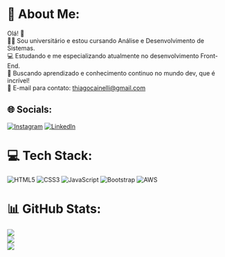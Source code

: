 # 💫 About Me:
Olá! 👋<br>👨‍🎓 Sou universitário e estou cursando Análise e Desenvolvimento de Sistemas.<br>💻 Estudando e me especializando atualmente no desenvolvimento Front-End.<br>🚀 Buscando aprendizado e conhecimento continuo no mundo dev, que é incrível!<br>📧 E-mail para contato: thiagocainelli@gmail.com<br>


## 🌐 Socials:
[![Instagram](https://img.shields.io/badge/Instagram-%23E4405F.svg?logo=Instagram&logoColor=white)](https://instagram.com/thiagocainelli) [![LinkedIn](https://img.shields.io/badge/LinkedIn-%230077B5.svg?logo=linkedin&logoColor=white)](https://linkedin.com/in/thiagocainelli) 

# 💻 Tech Stack:
![HTML5](https://img.shields.io/badge/html5-%23E34F26.svg?style=for-the-badge&logo=html5&logoColor=white) ![CSS3](https://img.shields.io/badge/css3-%231572B6.svg?style=for-the-badge&logo=css3&logoColor=white) ![JavaScript](https://img.shields.io/badge/javascript-%23323330.svg?style=for-the-badge&logo=javascript&logoColor=%23F7DF1E) ![Bootstrap](https://img.shields.io/badge/bootstrap-%23563D7C.svg?style=for-the-badge&logo=bootstrap&logoColor=white) ![AWS](https://img.shields.io/badge/AWS-%23FF9900.svg?style=for-the-badge&logo=amazon-aws&logoColor=white)
# 📊 GitHub Stats:
![](https://github-readme-stats.vercel.app/api?username=thiagocainelli&theme=blue-green&hide_border=false&include_all_commits=false&count_private=false)<br/>
![](https://github-readme-streak-stats.herokuapp.com/?user=thiagocainelli&theme=blue-green&hide_border=false)<br/>
![](https://github-readme-stats.vercel.app/api/top-langs/?username=thiagocainelli&theme=blue-green&hide_border=false&include_all_commits=false&count_private=false&layout=compact)
